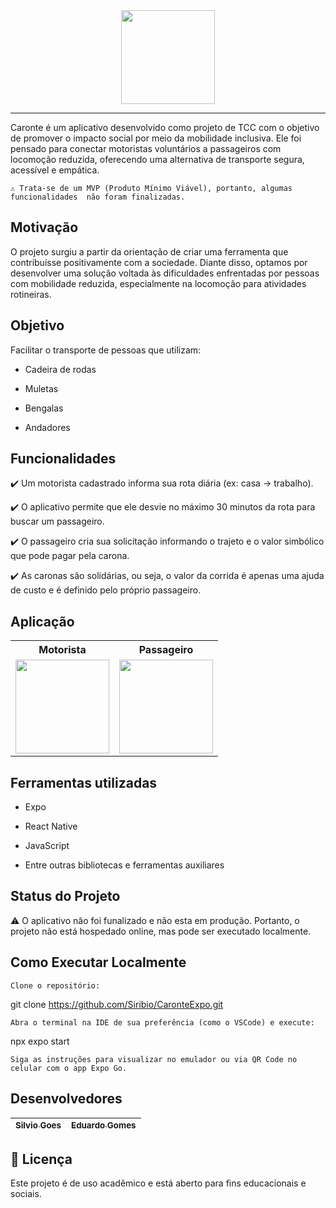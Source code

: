 <div align="center">
  <img src="https://github.com/user-attachments/assets/509ec516-9179-4ca0-840c-48fed1698a67" width="150" />
</div>

<hr>
Caronte é um aplicativo desenvolvido como projeto de TCC com o objetivo de promover o impacto social por meio da mobilidade inclusiva. Ele foi pensado para conectar motoristas voluntários a passageiros com locomoção reduzida, oferecendo uma alternativa de transporte segura, acessível e empática.

`⚠️ Trata-se de um MVP (Produto Mínimo Viável), portanto, algumas funcionalidades  não foram finalizadas.`

## Motivação
O projeto surgiu a partir da orientação de criar uma ferramenta que contribuísse positivamente com a sociedade. Diante disso, optamos por desenvolver uma solução voltada às dificuldades enfrentadas por pessoas com mobilidade reduzida, especialmente na locomoção para atividades rotineiras.

## Objetivo
Facilitar o transporte de pessoas que utilizam:

- Cadeira de rodas

- Muletas

- Bengalas

- Andadores


## Funcionalidades
:heavy_check_mark: Um motorista cadastrado informa sua rota diária (ex: casa → trabalho).

:heavy_check_mark: O aplicativo permite que ele desvie no máximo 30 minutos da rota para buscar um passageiro.

:heavy_check_mark: O passageiro cria sua solicitação informando o trajeto e o valor simbólico que pode pagar pela carona.

:heavy_check_mark: As caronas são solidárias, ou seja, o valor da corrida é apenas uma ajuda de custo e é definido pelo próprio passageiro.

## Aplicação
<table >
  <tr>
    <th>Motorista</th>
    <th>Passageiro</th>
  </tr>
  <tr>
    <td>
      <img src="https://github.com/user-attachments/assets/b3271a36-ab19-4a13-8549-65476e731ffd" width="150" />
    </td>
    <td>
      <img src="https://github.com/user-attachments/assets/a110dc73-a907-4c1b-bd21-724b7610da95" width="150" />
    </td>
  </tr>
</table>


## Ferramentas utilizadas
- Expo

- React Native

- JavaScript

- Entre outras bibliotecas e ferramentas auxiliares

## Status do Projeto
⚠️ O aplicativo não foi funalizado e não esta em produção. Portanto, o projeto não está hospedado online, mas pode ser executado localmente.

## Como Executar Localmente
`Clone o repositório:`

git clone https://github.com/Siribio/CaronteExpo.git

`Abra o terminal na IDE de sua preferência (como o VSCode) e execute:`

npx expo start

`Siga as instruções para visualizar no emulador ou via QR Code no celular com o app Expo Go.`

## Desenvolvedores
| [<sub>Silvio Goes</sub>](https://github.com/Siribio) |  [<sub>Eduardo Gomes</sub>](https://github.com/EduSG)|
| :---: | :---: 

## 📄 Licença
Este projeto é de uso acadêmico e está aberto para fins educacionais e sociais.
